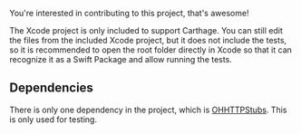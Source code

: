 You're interested in contributing to this project, that's awesome!

The Xcode project is only included to support Carthage. You can still edit the files from the included Xcode project, but it does not include the tests, so it is recommended to open the root folder directly in Xcode so that it can recognize it as a Swift Package and allow running the tests.

## Dependencies

There is only one dependency in the project, which is [OHHTTPStubs](https://github.com/AliSoftware/OHHTTPStubs). This is only used for testing.
